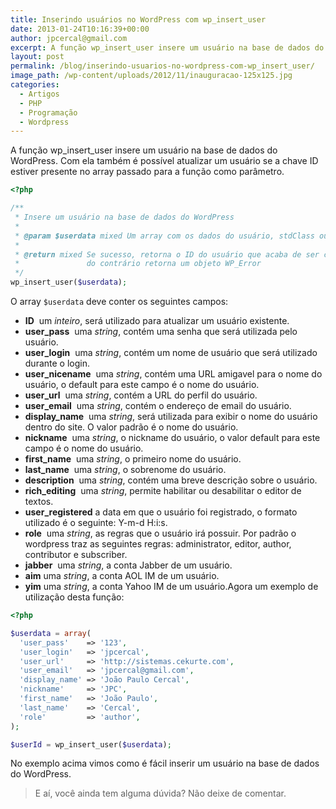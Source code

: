 ```yaml
---
title: Inserindo usuários no WordPress com wp_insert_user
date: 2013-01-24T10:16:39+00:00
author: jpcercal@gmail.com
excerpt: A função wp_insert_user insere um usuário na base de dados do Wordpress. Com ela também é possível atualizar um usuário, aprenda a utilizar esta função.
layout: post
permalink: /blog/inserindo-usuarios-no-wordpress-com-wp_insert_user/
image_path: /wp-content/uploads/2012/11/inauguracao-125x125.jpg
categories:
  - Artigos
  - PHP
  - Programação
  - Wordpress
---
```


A função wp_insert_user insere um usuário na base de dados do WordPress. Com ela também é possível atualizar um usuário se a chave ID estiver presente no array passado para a função como parâmetro.

```php
<?php

/**
 * Insere um usuário na base de dados do WordPress
 *
 * @param $userdata mixed Um array com os dados do usuário, stdClass ou um objeto WP_User
 *
 * @return mixed Se sucesso, retorna o ID do usuário que acaba de ser criado,
 *               do contrário retorna um objeto WP_Error
 */
wp_insert_user($userdata);
```

O array `$userdata` deve conter os seguintes campos:

* **ID**              um _inteiro_, será utilizado para atualizar um usuário existente.
* **user_pass**       uma _string_, contém uma senha que será utilizada pelo usuário.
* **user_login**      uma _string_, contém um nome de usuário que será utilizado durante o login.
* **user_nicename**   uma _string_, contém uma URL amigavel para o nome do usuário, o default para este campo é o nome do usuário.
* **user_url**        uma _string_, contém a URL do perfil do usuário.
* **user_email**      uma _string_, contém o endereço de email do usuário.
* **display_name**    uma _string_, será utilizada para exibir o nome do usuário dentro do site. O valor padrão é o nome do usuário.
* **nickname**        uma _string_, o nickname do usuário, o valor default para este campo é o nome do usuário.
* **first_name**      uma _string_, o primeiro nome do usuário.
* **last_name**       uma _string_, o sobrenome do usuário.
* **description**     uma _string_, contém uma breve descrição sobre o usuário.
* **rich_editing**    uma _string_, permite habilitar ou desabilitar o editor de textos.
* **user_registered** a data em que o usuário foi registrado, o formato utilizado é o seguinte: Y-m-d H:i:s.
* **role**            uma _string_, as regras que o usuário irá possuir. Por padrão o wordpress traz as seguintes regras: administrator, editor, author, contributor e subscriber.
* **jabber**          uma _string_, a conta Jabber de um usuário.
* **aim**             uma _string_, a conta AOL IM de um usuário.
* **yim**             uma _string_, a conta Yahoo IM de um usuário.Agora um exemplo de utilização desta função:

```php
<?php

$userdata = array(
  'user_pass'    => '123',
  'user_login'   => 'jpcercal',
  'user_url'     => 'http://sistemas.cekurte.com',
  'user_email'   => 'jpcercal@gmail.com',
  'display_name' => 'João Paulo Cercal',
  'nickname'     => 'JPC',
  'first_name'   => 'João Paulo',
  'last_name'    => 'Cercal',
  'role'         => 'author',
);

$userId = wp_insert_user($userdata);
```

No exemplo acima vimos como é fácil inserir um usuário na base de dados do WordPress.

> E aí, você ainda tem alguma dúvida? Não deixe de comentar.
